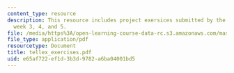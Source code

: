 ```yaml
---
content_type: resource
description: This resource includes project exersices submitted by the student in
  week 3, 4, and 5.
file: /media/https%3A/open-learning-course-data-rc.s3.amazonaws.com/mas-965-relational-machines-spring-2005/e65af722ef1d3b3d9782a6ba04001bd5_tellex_exercises.pdf
file_type: application/pdf
resourcetype: Document
title: tellex_exercises.pdf
uid: e65af722-ef1d-3b3d-9782-a6ba04001bd5
---
```

